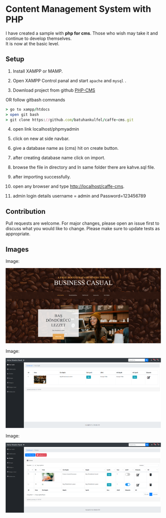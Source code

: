 # Content Management System with PHP

 I have created a sample with **php for cms**. Those who wish may take it and continue to develop themselves.  
It is now at the basic level.

## Setup

1.  Install XAMPP or MAMP.
    
2.  Open XAMPP Control panal and start  `apache`  and  `mysql`  .
    
3.  Download project from github  [PHP-CMS](https://github.com/batuhankulfel/caffe-cms "Content Management System")

OR follow gitbash commands
```` ruby
> go to xampp/htdocs
> open git bash
> git clone https://github.com/batuhankulfel/caffe-cms.git
````

4.  open link localhost/phpmyadmin
    
5.  click on new at side navbar.
    
6.  give a database name as (cms) hit on create button.
    
7.  after creating database name click on import.
    
8.  browse the file in directory and In same folder there are kahve.sql file.
    
9.  after importing successfully.
    
10.  open any browser and type  [http://localhost/caffe-cms](http://localhost/batuhan-kulfel-caffe/).
    
11.  admin login details username = admin and Password=123456789

## Contribution

Pull requests are welcome. For major changes, please open an issue first to discuss what you would like to change. Please make sure to update tests as appropriate.

## Images

Image:

![](https://github.com/batuhankulfel/caffe-cms/blob/main/img/webphoto/caffe1.png)

Image:

![](https://github.com/batuhankulfel/caffe-cms/blob/main/img/webphoto/caffe2.png)

Image:

![](https://github.com/batuhankulfel/caffe-cms/blob/main/img/webphoto/caffe3.png)
